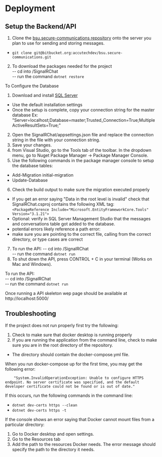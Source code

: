# Deployment 
## Setup the Backend/API
1. Clone the [bsu.secure-communications repository](https://bitbucket.org/accutechdev/bsu.secure-communications/src/master/)
onto the server you plan to use for sending and storing messages.
  - `git clone git@bitbucket.org:accutechdev/bsu.secure-communications.git`  
2. To download the packages needed for the project  
      -- cd into <local repository>/SignalRChat   
      -- run the command `dotnet restore`

To Configure the Database
1. Download and install [SQL Server](https://www.microsoft.com/en-us/sql-server/sql-server-downloads)  
  - Use the default installation settings 
  - Once the setup is complete, copy your connection string for the master database
    Ex: "Server=localhost;Database=master;Trusted_Connection=True;MultipleActiveResultSets=True;"
2. Open the SignalRChat/appsettings.json file and replace the connection string in the file with your connection string. 
3. Save your changes.
4. from Visual Studio, go to the Tools tab of the toolbar. In the dropdown menu, go to Nuget Package Manager -> Package Manager Console.  
5. Use the following commands in the package manager console to setup the database tables:  
  - Add-Migration initial-migration  
  - Update-Database  
6. Check the build output to make sure the migration executed properly  
  - If you get an error saying "Data in the root level is invalid" check that SignalRChat.csproj contains the following XML tag:  
  `<PackageReference Include="Microsoft.EntityFrameworkCore.Tools" Version="3.1.21">`   
  - Optional: verify in SQL Server Management Studio that the messages and conversations table got added to the database.  
  - potential errors likely reference a path error:  
  - make sure you are pointing to the correct file, calling from the correct directory, or type cases are correct  
7. To run the API:
     -- cd into <your local repo>/SignalRChat  
     -- run the command `dotnet run`  
8. To shut down the API, press CONTROL + C in your terminal (Works on Mac and Windows).  
      




  
To run the API:  
      -- cd into <local repository>/SignalRChat   
      -- run the command `dotnet run`  
 
Once running a API skeleton wep page should be available at http://localhost:5000/
## Troubleshooting
If the project does not run properly first try the following:
1. Check to make sure that docker desktop is running properly
2. If you are running the application from the command line, check to make sure you are in the root directory of the repository. 
  - The directory should contain the docker-compose.yml file. 

When you run docker-compose up for the first time, you may get the following error:  

        "System.InvalidOperationException: Unable to configure HTTPS endpoint. No server certificate was specified, and the default developer certificate could not be found or is out of date."
If this occurs, run the following commands in the command line:
- `dotnet dev-certs https --clean`
- `dotnet dev-certs https -t`

If the console shows an error saying that Docker cannot mount files from a particular directory:
1. Go to Docker desktop and open settings. 
2. Go to the Resources tab
3. Add the path to the resources Docker needs. The error message should specify the path to the directory it needs. 
